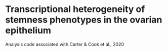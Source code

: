 # Transcriptional heterogeneity of stemness phenotypes in the ovarian epithelium
Analysis code associated with Carter &amp; Cook et al., 2020
